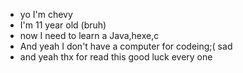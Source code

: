 - yo I'm chevy 
- I'm 11 year old (bruh)
- now I need to learn a Java,hexe,c
- And yeah I don't have a computer for codeing;( sad
- and yeah thx for read this good luck every one

<!---
sakdan/sakdan is a ✨ special ✨ repository because its `README.md` (this file) appears on your GitHub profile.
You can click the Preview link to take a look at your changes.
--->
